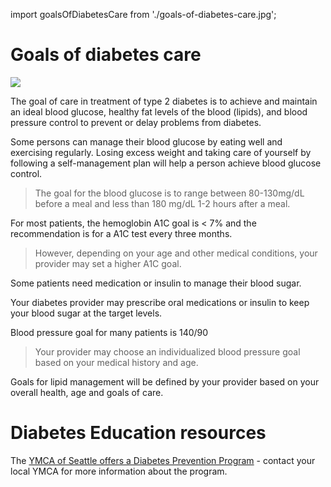 import goalsOfDiabetesCare from './goals-of-diabetes-care.jpg';

# Goals of diabetes care

<img src={goalsOfDiabetesCare} />

The goal of care in treatment of type 2 diabetes is to achieve and
maintain an ideal blood glucose, healthy fat levels of the blood
(lipids), and blood pressure control to prevent or delay problems from
diabetes.

Some persons can manage their blood glucose by eating well and
exercising regularly. Losing excess weight and taking care of yourself
by following a self-management plan will help a person achieve blood
glucose control.

> The goal for the blood glucose is to range between 80-130mg/dL before a meal and less than 180 mg/dL 1-2 hours after a meal.

For most patients, the hemoglobin A1C goal is < 7% and the recommendation is for a A1C test every three months.

> However, depending on your age and other medical conditions, your provider may set a higher A1C goal.

Some patients need medication or insulin to manage their blood sugar.

Your diabetes provider may prescribe oral medications or insulin to keep
your blood sugar at the target levels.

Blood pressure goal for many patients is 140/90

> Your provider may choose an individualized blood pressure goal based on your medical history and age.

Goals for lipid management will be defined by your provider based on
your overall health, age and goals of care.

# Diabetes Education resources

The [YMCA of Seattle offers a Diabetes Prevention Program](https://www.seattleymca.org/programs-for-health/weight-and-nutrition/diabetes-prevention-program) - contact your local YMCA for more information about the program.
